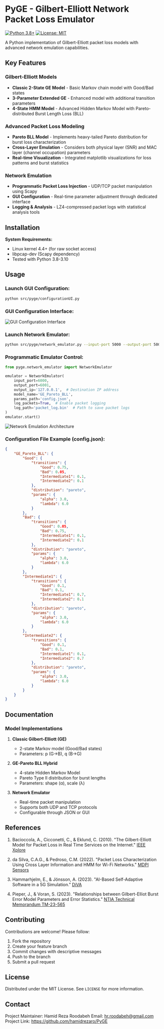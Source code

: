 # PyGE - Gilbert-Elliott Network Packet Loss Emulator

[![Python 3.8+](https://img.shields.io/badge/python-3.8%2B-blue.svg)](https://www.python.org/downloads/)
[![License: MIT](https://img.shields.io/badge/License-MIT-yellow.svg)](https://opensource.org/licenses/MIT)

A Python implementation of Gilbert-Elliott packet loss models with advanced network emulation capabilities.

## Key Features

### Gilbert-Elliott Models
- **Classic 2-State GE Model** - Basic Markov chain model with Good/Bad states
- **3-Parameter Extended GE** - Enhanced model with additional transition parameters
- **4-State HMM Model** - Advanced Hidden Markov Model with Pareto-distributed Burst Length Loss (BLL)

### Advanced Packet Loss Modeling
- **Pareto BLL Model** - Implements heavy-tailed Pareto distribution for burst loss characterization
- **Cross-Layer Emulation** - Considers both physical layer (SNR) and MAC layer (channel occupation) parameters
- **Real-time Visualization** - Integrated matplotlib visualizations for loss patterns and burst statistics

### Network Emulation
- **Programmatic Packet Loss Injection** - UDP/TCP packet manipulation using Scapy
- **GUI Configuration** - Real-time parameter adjustment through dedicated interface
- **Logging & Analysis** - LZ4-compressed packet logs with statistical analysis tools

## Installation

**System Requirements:**
- Linux kernel 4.4+ (for raw socket access)
- libpcap-dev (Scapy dependency)
- Tested with Python 3.8-3.10

## Usage

### Launch GUI Configuration:

```bash
python src/pyge/configurationUI.py
```

### GUI Configuration Interface:

![GUI Configuration Interface](files/GUI.png)


### Launch Network Emulator:

```bash
python src/pyge/network_emulator.py --input-port 5000 --output-port 5001 --protocol udp --model GE_Pareto_BLL --config config.json --log packet_logs.bin
```

### Programmatic Emulator Control:
```python
from pyge.network_emulator import NetworkEmulator

emulator = NetworkEmulator(
    input_port=6000,
    output_port=6001,
    output_ip='127.0.0.1',  # Destination IP address
    model_name='GE_Pareto_BLL',
    params_path='config.json',
    log_packets=True,  # Enable packet logging
    log_path='packet_log.bin'  # Path to save packet logs
)
emulator.start()
```

![Network Emulation Architecture](files/emulation_fig.png)


### Configuration File Example (config.json):
```json
{
    "GE_Pareto_BLL": {
        "Good": {
            "transitions": {
                "Good": 0.75,
                "Bad": 0.05,
                "Intermediate1": 0.1,
                "Intermediate2": 0.1
            },
            "distribution": "pareto",
            "params": {
                "alpha": 3.0,
                "lambda": 6.0
            }
        },
        "Bad": {
            "transitions": {
                "Good": 0.05,
                "Bad": 0.75,
                "Intermediate1": 0.1,
                "Intermediate2": 0.1
            },
            "distribution": "pareto", 
            "params": {
                "alpha": 3.0,
                "lambda": 6.0
            }
        },
        "Intermediate1": {
            "transitions": {
                "Good": 0.1,
                "Bad": 0.1,
                "Intermediate1": 0.7,
                "Intermediate2": 0.1
            },
            "distribution": "pareto",
            "params": {
                "alpha": 3.0,
                "lambda": 6.0
            }
        },
        "Intermediate2": {
            "transitions": {
                "Good": 0.1,
                "Bad": 0.1,
                "Intermediate1": 0.1,
                "Intermediate2": 0.7
            },
            "distribution": "pareto",
            "params": {
                "alpha": 3.0,
                "lambda": 6.0
            }
        }
    }
}
```

## Documentation

### Model Implementations
1. **Classic Gilbert-Elliott (GE)**
   - 2-state Markov model (Good/Bad states)
   - Parameters: p (G→B), q (B→G)

2. **GE-Pareto BLL Hybrid**
   - 4-state Hidden Markov Model
   - Pareto Type II distribution for burst lengths
   - Parameters: shape (α), scale (λ)

3. **Network Emulator**
   - Real-time packet manipulation
   - Supports both UDP and TCP protocols
   - Configurable through JSON or GUI

## References

1. Bacioccola, A., Cicconetti, C., & Eklund, C. (2010). "The Gilbert-Elliott Model for Packet Loss in Real Time Services on the Internet." [IEEE Xplore](https://ieeexplore.ieee.org/document/5755057)

2. da Silva, C.A.G., & Pedroso, C.M. (2022). "Packet Loss Characterization Using Cross Layer Information and HMM for Wi-Fi Networks." [MDPI Sensors](https://doi.org/10.3390/s22228592)

3. Hammarhjelm, E., & Jönsson, A. (2023). "AI-Based Self-Adaptive Software in a 5G Simulation." [DiVA](https://www.diva-portal.org/smash/get/diva2:1869617/FULLTEXT01.pdf)

4. Pieper, J., & Voran, S. (2023). "Relationships between Gilbert-Elliot Burst Error Model Parameters and Error Statistics." [NTIA Technical Memorandum TM-23-565](https://its.ntia.gov/publications/download/TM-23-565.pdf)



## Contributing

Contributions are welcome! Please follow:
1. Fork the repository
2. Create your feature branch
3. Commit changes with descriptive messages
4. Push to the branch
5. Submit a pull request

## License

Distributed under the MIT License. See `LICENSE` for more information.

## Contact

Project Maintainer: Hamid Reza Roodabeh 
Email: hr.roodabeh@gmail.com  
Project Link: https://github.com/hamidrezaro/PyGE
